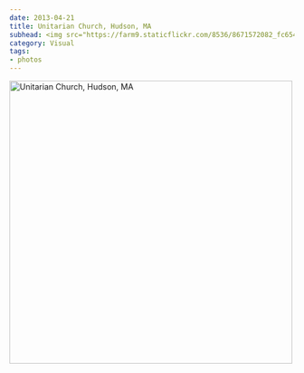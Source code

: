 ```yaml
---
date: 2013-04-21
title: Unitarian Church, Hudson, MA
subhead: <img src="https://farm9.staticflickr.com/8536/8671572082_fc654300d2.jpg" width="100%" alt="Unitarian Church, Hudson, MA">
category: Visual
tags:
- photos
---
```


<a href="https://www.flickr.com/photos/twohorses/8671572082/in/datetaken/"
title="Unitarian Church, Hudson, MA">
<img src="https://farm9.staticflickr.com/8536/8671572082_fc654300d2.jpg" width="500" height="500" alt="Unitarian Church, Hudson, MA"></a>

